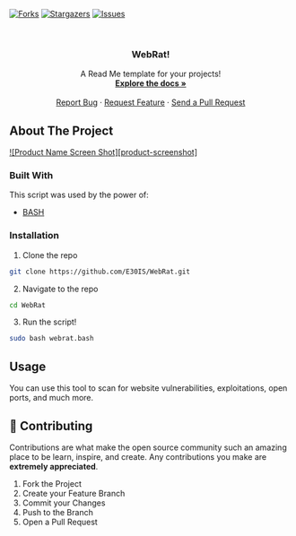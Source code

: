 [![Forks][forks-shield]][forks-url]
[![Stargazers][stars-shield]][stars-url]
[![Issues][issues-shield]][issues-url]



<!-- PROJECT LOGO -->
<br />
<div style="text-align:center">
  <h3>WebRat!</h3>
  <p>
    A Read Me template for your projects!
    <br />
    <a href="https://github.com/E30IS/WebRat/"><strong>Explore the docs »</strong></a>
    <br />
    <br />
    <a href="https://github.com/E30IS/WebRat/issues">Report Bug</a>
    ·
    <a href="https://github.com/E30IS/WebRat">Request Feature</a>
    ·
    <a href="https://github.com/E30IS/WebRat/pulls">Send a Pull Request</a>
  </p>
</div>


<!-- ABOUT THE PROJECT -->
## About The Project

[![Product Name Screen Shot][product-screenshot]](https://github.com/E30IS/WebRat)


### Built With
This script was used by the power of:
* [BASH](https://www.gnu.org/software/bash/)


### Installation

1. Clone the repo
```sh
git clone https://github.com/E30IS/WebRat.git
```
2. Navigate to the repo
```sh
cd WebRat
```
3. Run the script!
```sh
sudo bash webrat.bash
```



<!-- USAGE EXAMPLES -->
## Usage

You can use this tool to scan for website vulnerabilities, exploitations, open ports, and much more.  



<!-- CONTRIBUTING -->
## 🤝 Contributing

Contributions are what make the open source community such an amazing place to be learn, inspire, and create. Any contributions you make are **extremely appreciated**.

1. Fork the Project
2. Create your Feature Branch 
3. Commit your Changes 
4. Push to the Branch 
5. Open a Pull Request


<!-- MARKDOWN LINKS & IMAGES -->
<!-- https://www.markdownguide.org/basic-syntax/#reference-style-links -->
[forks-shield]: https://img.shields.io/github/forks/E30IS/WebRat?style=for-the-badge
[forks-url]: https://github.com/E30IS/WebRat/network/members
[stars-shield]: https://img.shields.io/github/stars/E30IS/WebRat?style=for-the-badge
[stars-url]: https://github.com/E30IS/WebRat/stargazers
[issues-shield]: https://img.shields.io/github/issues/E30IS/WebRat?style=for-the-badge
[issues-url]: https://github.com/E30IS/WebRat/issues

